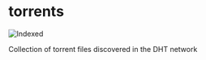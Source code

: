 torrents 
========
![Indexed](https://img.shields.io/badge/indexed-16690-blue)

Collection of torrent files discovered in the DHT network
